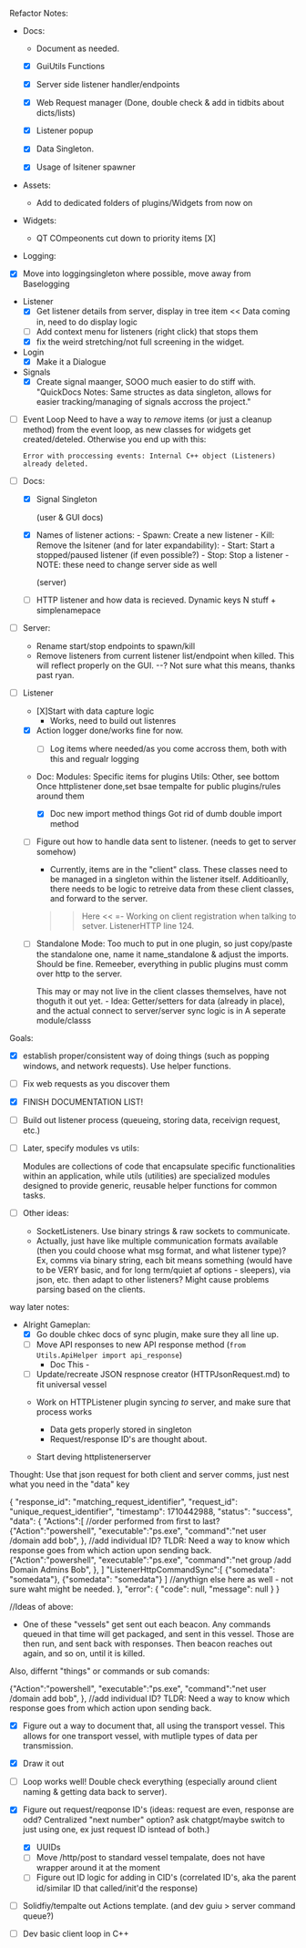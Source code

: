Refactor Notes:

- Docs:
  - Document as needed.
  - [X] GuiUtils Functions

  - [X] Server side listener handler/endpoints 
  - [X] Web Request manager (Done, double check & add in tidbits about dicts/lists)
   - [X] Listener popup
   - [X] Data Singleton.
   - [X] Usage of lsitener spawner

 - Assets: 
     - Add to dedicated folders of plugins/Widgets from now on

 - Widgets:
     - QT COmpeonents cut down to priority items
      [X]


 - Logging:
  - [X] Move into loggingsingleton where possible, move away from Baselogging

 - Listener
     - [X] Get listener details from server, display in tree item << Data coming in, need to do display logic
     - [ ] Add context menu for listeners (right click) that stops them
     - [X] fix the weird stretching/not full screening in the widget.

 - Login
     - [X] Make it a Dialogue

  - Signals
      - [X] Create signal maanger, SOOO much easier to do stiff with. 
      "QuickDocs Notes: Same structes as data singleton, allows for easier tracking/managing of signals accross the project."

  - [ ] Event Loop
      Need to have a way to *remove* items (or just a cleanup method) from the event loop, as new classes for widgets get created/deteled. Otherwise you end up with this:
      
      `Error with proccessing events: Internal C++ object (Listeners) already deleted.`

  - [ ] Docs:
    - [X] Signal Singleton

      (user & GUI docs)
    - [X] Names of listener actions:
          - Spawn: Create a new listener
          - Kill: Remove the lsitener
          (and for later expandability):
          - Start: Start a stopped/paused listener (if even possible?)
          - Stop: Stop a listener
          - NOTE: these need to change server side as well


      (server)
    - [ ] HTTP listener and how data is recieved. Dynamic keys N stuff + simplenamepace

  - [ ] Server:
     - Rename start/stop endpoints to spawn/kill
     - Remove listeners from current listener list/endpoint when killed. This will reflect
        properly on the GUI. --? Not sure what this means, thanks past ryan.

  - [ ] Listener
      - [X]Start with data capture logic
          - Works, need to build out listenres

      - [X] Action logger done/works fine for now. 
          - [ ] Log items where needed/as you come accross them, both with this and regualr logging


      - Doc: 
          Modules: Specific items for plugins
          Utils: Other, see bottom
          Once httplistener done,set bsae tempalte for public plugins/rules around them


         - [X] Doc new import method things
              Got rid of dumb double import method

      - [ ] Figure out how to handle data sent to listener. (needs to get to server somehow)
        - Currently, items are in the "client" class. These classes need to be managed in a singleton within the listener itself. Additioanlly, there needs to be logic to retreive data from these client classes, and forward to the server. 

        >> Here <<
        =- Working on client registration when talking to setver. ListenerHTTP line 124. 

      - [ ] Standalone Mode:
          Too much to put in one plugin, so just copy/paste the standalone one, name it name_standalone & adjust the imports. Should be fine.
          Remeeber, everything in public plugins must comm over http to the server.
      

        This may or may not live in the client classes themselves, have not thoguth it out yet.
            - Idea: Getter/setters for data (already in place), and the actual connect to server/server sync logic is in
                A seperate module/classs
      

Goals:
 - [X] establish proper/consistent way of doing things (such as popping windows, and network requests).
    Use helper functions.

- [ ] Fix web requests as you discover them 
 - [X] FINISH DOCUMENTATION LIST! 
 - [ ] Build out listener process (queueing, storing data, receivign request, etc.)

- [ ] Later, specify modules vs utils:

    Modules are collections of code that encapsulate specific functionalities within an application, while utils (utilities) are specialized modules designed to provide generic, reusable helper functions for common tasks.


- [ ] Other ideas:
  - SocketListeners. Use binary strings & raw sockets to communicate. 
  - Actually, just have like multiple communication formats available (then you could choose what msg format, and what listener type)?
    Ex, comms via binary string, each bit means something (would have to be VERY basic, and for long term/quiet af options - sleepers), via json, etc. then adapt to other listeners? Might cause problems parsing based on the clients. 



way later notes:
- Alright Gameplan:
   - [X] Go double chkec docs of sync plugin, make sure they all line up. 
   - [ ] Move API responses to new API response method (`from Utils.ApiHelper import api_response`)
       - Doc This - 
   - [ ] Update/recreate JSON respnose creator (HTTPJsonRequest.md) to fit universal vessel
   - Work on HTTPListener plugin syncing *to* server, and make sure that process works 
      - Data gets properly stored in singleton
      - Request/response ID's are thought about. 

   - Start deving httplistenerserver 

Thought: Use that json request for both client and server comms, just nest what you need in the "data" key

{
  "response_id": "matching_request_identifier",
  "request_id": "unique_request_identifier",
  "timestamp": 1710442988,
  "status": "success",
  "data": {
    "Actions":[
        //order performed from first to last?
        {"Action":"powershell", "executable":"ps.exe", "command":"net user /domain add bob", }, //add individual ID? TLDR: Need a way to know which response goes from which action upon sending back.
        {"Action":"powershell", "executable":"ps.exe", "command":"net group /add Domain Admins Bob", },
    ]
    "ListenerHttpCommandSync":[
        {"somedata": "somedata"},
        {"somedata": "somedata"}
    ]
    //anythign else here as well - not sure waht might be needed.
  },
  "error": {
    "code": null,
    "message": null
  }
}

//Ideas of above:
 - One of these "vessels" get sent out each beacon. Any commands queued in that time will get packaged, and sent in this vessel. Those are then run, and sent back with responses. Then beacon reaches out again, and so on, until it is killed.

 Also, differnt "things" or commands or sub comands:         
 
 {"Action":"powershell", "executable":"ps.exe", "command":"net user /domain add bob", }, //add individual ID? TLDR: Need a way to know which response goes from which action upon sending back.


- [X] Figure out a way to document that, all using the transport vessel.
This allows for one transport vessel, with mutliple types of data per transmission.

- [X] Draw it out
- [ ] Loop works well! Double check everything (especially around client naming & getting data back to server). 
- [X] Figure out request/reqponse ID's (ideas: request are even, response are odd? Centralized "next number" option? ask chatgpt/maybe switch to just using one, ex just request ID isntead of both.)
    - [X] UUIDs
    - [ ] Move /http/post to standard vessel tempalate, does not have wrapper around it at the moment
    - [ ] Figure out ID logic for adding in CID's (correlated ID's, aka the parent id/similar ID that called/init'd the response)

- [ ] Solidfiy/tempalte out Actions template. (and dev guiu > server command queue?)
- [ ] Dev basic client loop in C++